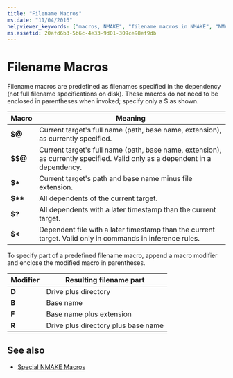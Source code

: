 ```yaml
---
title: "Filename Macros"
ms.date: "11/04/2016"
helpviewer_keywords: ["macros, NMAKE", "filename macros in NMAKE", "NMAKE program, filename macros"]
ms.assetid: 20afd6b3-5b6c-4e33-9d01-309ce98ef9db
---
```

# Filename Macros

Filename macros are predefined as filenames specified in the dependency (not full filename specifications on disk). These macros do not need to be enclosed in parentheses when invoked; specify only a $ as shown.

|Macro|Meaning|
|-----------|-------------|
|**$\@**|Current target's full name (path, base name, extension), as currently specified.|
|**$$\@**|Current target's full name (path, base name, extension), as currently specified. Valid only as a dependent in a dependency.|
|**$&#42;**|Current target's path and base name minus file extension.|
|**$&#42;&#42;**|All dependents of the current target.|
|**$?**|All dependents with a later timestamp than the current target.|
|**$<**|Dependent file with a later timestamp than the current target. Valid only in commands in inference rules.|

To specify part of a predefined filename macro, append a macro modifier and enclose the modified macro in parentheses.

|Modifier|Resulting filename part|
|--------------|-----------------------------|
|**D**|Drive plus directory|
|**B**|Base name|
|**F**|Base name plus extension|
|**R**|Drive plus directory plus base name|

## See also

- [Special NMAKE Macros](../build/special-nmake-macros.md)
